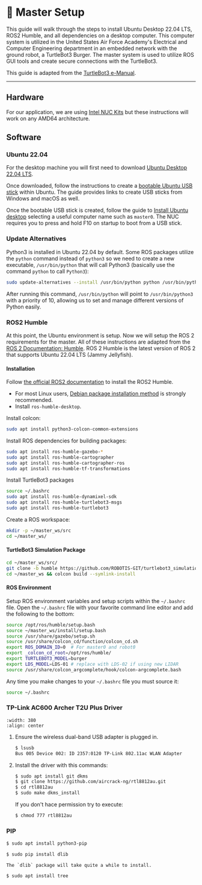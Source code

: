 
# 🔧 Master Setup
This guide will walk through the steps to install Ubuntu Desktop 22.04 LTS, ROS2 Humble, and all dependencies on a desktop computer. This computer system is utilized in the United States Air Force Academy's Electrical and Computer Engineering department in an embedded network with the ground robot, a TurtleBot3 Burger. The master system is used to utilize ROS GUI tools and create secure connections with the TurtleBot3. 

This guide is adapted from the [TurtleBot3 e-Manual](https://emanual.robotis.com/docs/en/platform/turtlebot3/overview/#overview).

---


## Hardware
For our application, we are using [Intel NUC Kits](https://www.intel.com/content/www/us/en/products/details/nuc/kits.html) but these instructions will work on any AMD64 architecture. 


## Software

### Ubuntu 22.04
For the desktop machine you will first need to download [Ubuntu Desktop 22.04 LTS](https://releases.ubuntu.com/jammy/). 

Once downloaded, follow the instructions to create a [bootable Ubuntu USB stick](https://ubuntu.com/tutorials/create-a-usb-stick-on-ubuntu#1-overview) within Ubuntu. The guide provides links to create USB sticks from Windows and macOS as well.

Once the bootable USB stick is created, follow the guide to [Install Ubuntu desktop](https://ubuntu.com/tutorials/install-ubuntu-desktop#1-overview) selecting a useful computer name such as `master0`. The NUC requires you to press and hold F10 on startup to boot from a USB stick.


### Update Alternatives
Python3 is installed in Ubuntu 22.04 by default. Some ROS packages utilize the `python` command instead of `python3` so we need to create a new executable, `/usr/bin/python` that will call Python3 (basically use the command `python` to call `Python3`):

```bash
sudo update-alternatives --install /usr/bin/python python /usr/bin/python3 10
```
After running this command, `/usr/bin/python` will point to `/usr/bin/python3` with a priority of 10, allowing us to set and manage different versions of Python easily.


### ROS2 Humble

At this point, the Ubuntu environment is setup. Now we will setup the ROS 2 requirements for the master. All of these instructions are adapted from the [ROS 2 Documentation: Humble](https://docs.ros.org/en/humble/Installation.html). ROS 2 Humble is the latest version of ROS 2 that supports Ubuntu 22.04 LTS (Jammy Jellyfish).

#### Installation

Follow [the official ROS2 documentation](https://docs.ros.org/en/humble/Installation.html) to install the ROS2 Humble.
- For most Linux users, [Debian package installation method](https://docs.ros.org/en/humble/Installation/Ubuntu-Install-Debians.html) is strongly recommended.
- Install ``ros-humble-desktop``.


Install colcon:

```bash
sudo apt install python3-colcon-common-extensions
```

Install ROS dependencies for building packages:

```bash
sudo apt install ros-humble-gazebo-*
sudo apt install ros-humble-cartographer
sudo apt install ros-humble-cartographer-ros
sudo apt install ros-humble-tf-transformations
```

Install TurtleBot3 packages

```bash
source ~/.bashrc
sudo apt install ros-humble-dynamixel-sdk
sudo apt install ros-humble-turtlebot3-msgs
sudo apt install ros-humble-turtlebot3
```

Create a ROS workspace:

```bash
mkdir -p ~/master_ws/src
cd ~/master_ws/
```

#### TurtleBot3 Simulation Package 

```bash
cd ~/master_ws/src/
git clone -b humble https://github.com/ROBOTIS-GIT/turtlebot3_simulations.git
cd ~/master_ws && colcon build --symlink-install
```

#### ROS Environment

Setup ROS environment variables and setup scripts within the `~/.bashrc` file. Open the `~/.bashrc` file with your favorite command line editor and add the following to the bottom:

```bash
source /opt/ros/humble/setup.bash
source ~/master_ws/install/setup.bash
source /usr/share/gazebo/setup.sh
source /usr/share/colcon_cd/function/colcon_cd.sh
export ROS_DOMAIN_ID=0  # For master0 and robot0
export _colcon_cd_root=/opt/ros/humble/
export TURTLEBOT3_MODEL=burger
export LDS_MODEL=LDS-01 # replace with LDS-02 if using new LIDAR
source /usr/share/colcon_argcomplete/hook/colcon-argcomplete.bash
```

Any time you make changes to your `~/.bashrc` file you must source it:

```bash
source ~/.bashrc
```

### TP-Link AC600 Archer T2U Plus Driver

```{image} ./figures/tp-link-archer.jpg
:width: 380
:align: center
```

1. Ensure the wireless dual-band USB adapter is plugged in.

    ```bash
    $ lsusb 
    Bus 005 Device 002: ID 2357:0120 TP-Link 802.11ac WLAN Adapter
    ```

2. Install the driver with this commands:
    ```bash
    $ sudo apt install git dkms
    $ git clone https://github.com/aircrack-ng/rtl8812au.git
    $ cd rtl8812au
    $ sudo make dkms_install
    ```
    
    If you don't hace permission try to execute:
    ```bash
    $ chmod 777 rtl8812au
    ```

### PIP

```bash
$ sudo apt install python3-pip
```


```bash
$ sudo pip install dlib
```

```{note}
The `dlib` package will take quite a while to install.
```

```bash
$ sudo apt install tree
```
